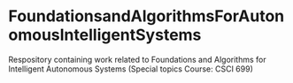 # FoundationsandAlgorithmsForAutonomousIntelligentSystems
Respository containing work related to Foundations and Algorithms for Intelligent Autonomous Systems (Special topics Course: CSCI 699)
